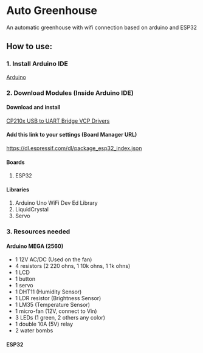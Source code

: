 # Auto Greenhouse
An automatic greenhouse with wifi connection based on arduino and ESP32

## How to use:

### 1. Install Arduino IDE
[Arduino](https://www.arduino.cc/en/software)

### 2. Download Modules (Inside Arduino IDE)

#### Download and install
[CP210x USB to UART Bridge VCP Drivers](https://www.silabs.com/developer-tools/usb-to-uart-bridge-vcp-drivers)

#### Add this link to your settings (Board Manager URL)
https://dl.espressif.com/dl/package_esp32_index.json

#### Boards
<ol>
  <li>ESP32</li>
</ol>

#### Libraries
<ol>
  <li>Arduino Uno WiFi Dev Ed Library</li>
  <li>LiquidCrystal</li>
  <li>Servo</li>
</ol> 

### 3. Resources needed

#### Arduino MEGA (2560)
<ul>
  <li>1 12V AC/DC (Used on the fan)</li>
  <li>4 resistors (2 220 ohns, 1 10k ohns, 1 1k ohns)</li>
  <li>1 LCD</li>
  <li>1 button</li>
  <li>1 servo</li>
  <li>1 DHT11 (Humidity Sensor)</li>
  <li>1 LDR resistor (Brightness Sensor)</li>
  <li>1 LM35 (Temperature Sensor)</li>
  <li>1 micro-fan (12V, connect to Vin)</li>
  <li>3 LEDs (1 green, 2 others any color)</li>
  <li>1 double 10A (5V) relay</li>
  <li>2 water bombs</li>
</ul>

#### ESP32

<br>
